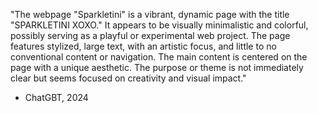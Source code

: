 "The webpage "Sparkletini" is a vibrant, dynamic page with the title "SPARKLETINI XOXO." It appears to be visually minimalistic and colorful, possibly serving as a playful or experimental web project. The page features stylized, large text, with an artistic focus, and little to no conventional content or navigation. The main content is centered on the page with a unique aesthetic. The purpose or theme is not immediately clear but seems focused on creativity and visual impact."
  - ChatGBT, 2024

